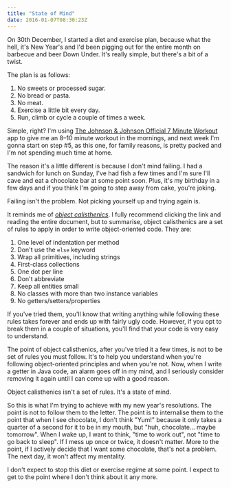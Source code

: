 ```yaml
---
title: "State of Mind"
date: 2016-01-07T08:30:23Z
---
```


On 30th December, I started a diet and exercise plan, because what the hell, it's New Year's and I'd been pigging out for the entire month on barbecue and beer Down Under. It's really simple, but there's a bit of a twist.

The plan is as follows:

  1. No sweets or processed sugar.
  2. No bread or pasta.
  3. No meat.
  4. Exercise a little bit every day.
  5. Run, climb or cycle a couple of times a week.

<!--more-->

Simple, right? I'm using [The Johnson & Johnson Official 7 Minute Workout][] app to give me an 8–10 minute workout in the mornings, and next week I'm gonna start on step #5, as this one, for family reasons, is pretty packed and I'm not spending much time at home.

The reason it's a little different is because I don't mind failing. I had a sandwich for lunch on Sunday, I've had fish a few times and I'm sure I'll cave and eat a chocolate bar at some point soon. Plus, it's my birthday in a few days and if you think I'm going to step away from cake, you're joking.

Failing isn't the problem. Not picking yourself up and trying again is.

It reminds me of [*object calisthenics*][Object Calisthenics]. I fully recommend clicking the link and reading the entire document, but to summarise, object calisthenics are a set of rules to apply in order to write object-oriented code. They are:

  1. One level of indentation per method
  2. Don't use the `else` keyword
  3. Wrap all primitives, including strings
  4. First-class collections
  5. One dot per line
  6. Don't abbreviate
  7. Keep all entities small
  8. No classes with more than two instance variables
  9. No getters/setters/properties

If you've tried them, you'll know that writing anything while following these rules takes forever and ends up with fairly ugly code. However, if you opt to break them in a couple of situations, you'll find that your code is very easy to understand.

The point of object calisthenics, after you've tried it a few times, is not to be set of rules you must follow. It's to help you understand when you're following object-oriented principles and when you're not. Now, when I write a getter in Java code, an alarm goes off in my mind, and I seriously consider removing it again until I can come up with a good reason.

Object calisthenics isn't a set of rules. It's a state of mind.

So this is what I'm trying to achieve with my new year's resolutions. The point is not to follow them to the letter. The point is to internalise them to the point that when I see chocolate, I don't think "Yum!" because it only takes a quarter of a second for it to be in my mouth, but "huh, chocolate… maybe tomorrow". When I wake up, I want to think, "time to work out", not "time to go back to sleep". If I mess up once or twice, it doesn't matter. More to the point, if I actively decide that I want some chocolate, that's not a problem. The next day, it won't affect my mentality.

I don't expect to stop this diet or exercise regime at some point. I expect to get to the point where I don't think about it any more.

[The Johnson & Johnson Official 7 Minute Workout]: https://7minuteworkout.jnj.com/
[Object Calisthenics]: https://www.cs.helsinki.fi/u/luontola/tdd-2009/ext/ObjectCalisthenics.pdf
